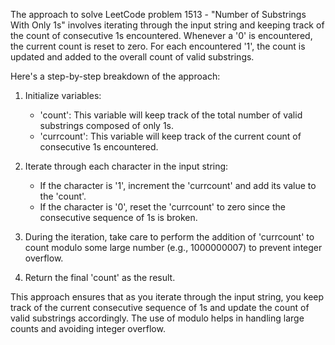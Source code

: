 ​The approach to solve LeetCode problem 1513 - "Number of Substrings With Only 1s" involves iterating through the input string and keeping track of the count of 
consecutive 1s encountered. Whenever a '0' is encountered, the current count is reset to zero. For each encountered '1', the count is updated and added to the 
overall count of valid substrings.

Here's a step-by-step breakdown of the approach:

1. Initialize variables:
   - 'count': This variable will keep track of the total number of valid substrings composed of only 1s.
   - 'currcount': This variable will keep track of the current count of consecutive 1s encountered.

2. Iterate through each character in the input string:
   - If the character is '1', increment the 'currcount' and add its value to the 'count'.
   - If the character is '0', reset the 'currcount' to zero since the consecutive sequence of 1s is broken.

3. During the iteration, take care to perform the addition of 'currcount' to count modulo some large number (e.g., 1000000007) to prevent integer overflow.

4. Return the final 'count' as the result.


This approach ensures that as you iterate through the input string, you keep track of the current consecutive sequence of 1s and update the count of valid substrings 
accordingly. The use of modulo helps in handling large counts and avoiding integer overflow.
